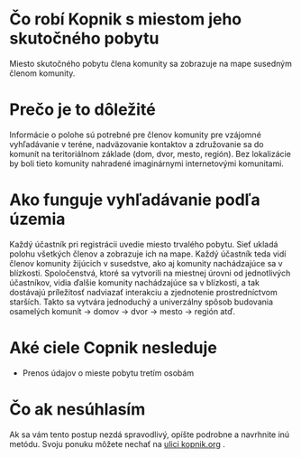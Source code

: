 # Čo robí Kopnik s miestom jeho skutočného pobytu

Miesto skutočného pobytu člena komunity sa zobrazuje na mape susedným členom komunity.

# Prečo je to dôležité

Informácie o polohe sú potrebné pre členov komunity pre vzájomné vyhľadávanie v teréne, nadväzovanie kontaktov a združovanie sa do komunít na teritoriálnom základe (dom, dvor, mesto, región). Bez lokalizácie by boli tieto komunity nahradené imaginárnymi internetovými komunitami.

# Ako funguje vyhľadávanie podľa územia

Každý účastník pri registrácii uvedie miesto trvalého pobytu. Sieť ukladá polohu všetkých členov a zobrazuje ich na mape. Každý účastník teda vidí členov komunity žijúcich v susedstve, ako aj komunity nachádzajúce sa v blízkosti. Spoločenstvá, ktoré sa vytvorili na miestnej úrovni od jednotlivých účastníkov, vidia ďalšie komunity nachádzajúce sa v blízkosti, a tak dostávajú príležitosť nadviazať interakciu a zjednotenie prostredníctvom starších. Takto sa vytvára jednoduchý a univerzálny spôsob budovania osamelých komunít -&gt; domov -&gt; dvor -&gt; mesto -&gt; región atď.

# Aké ciele Copnik nesleduje

- Prenos údajov o mieste pobytu tretím osobám

# Čo ak nesúhlasím

Ak sa vám tento postup nezdá spravodlivý, opíšte podrobne a navrhnite inú metódu. Svoju ponuku môžete nechať na [ulici kopnik.org](https://vk.me/join/gPg9/g6wjgknBe034BdDdOdcjvU1MtJKZ7o=) .
